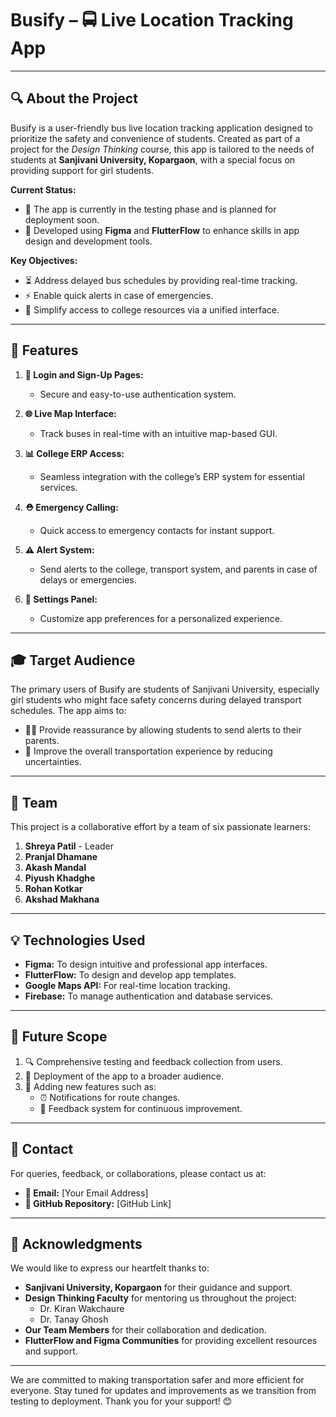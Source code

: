 # Busify – 🚍 Live Location Tracking App

---

## 🔍 About the Project

Busify is a user-friendly bus live location tracking application designed to prioritize the safety and convenience of students. Created as part of a project for the *Design Thinking* course, this app is tailored to the needs of students at **Sanjivani University, Kopargaon**, with a special focus on providing support for girl students.

**Current Status:**
- 🔗 The app is currently in the testing phase and is planned for deployment soon.
- 🎨 Developed using **Figma** and **FlutterFlow** to enhance skills in app design and development tools.

**Key Objectives:**
- ⏳ Address delayed bus schedules by providing real-time tracking.
- ⚡ Enable quick alerts in case of emergencies.
- 🔄 Simplify access to college resources via a unified interface.

---

## 🔗 Features

1. **🔑 Login and Sign-Up Pages:**
   - Secure and easy-to-use authentication system.

2. **🌐 Live Map Interface:**
   - Track buses in real-time with an intuitive map-based GUI.

3. **📊 College ERP Access:**
   - Seamless integration with the college’s ERP system for essential services.

4. **⛑ Emergency Calling:**
   - Quick access to emergency contacts for instant support.

5. **⚠ Alert System:**
   - Send alerts to the college, transport system, and parents in case of delays or emergencies.

6. **🔧 Settings Panel:**
   - Customize app preferences for a personalized experience.

---

## 🎓 Target Audience

The primary users of Busify are students of Sanjivani University, especially girl students who might face safety concerns during delayed transport schedules. The app aims to:
- 👯‍♀️ Provide reassurance by allowing students to send alerts to their parents.
- 🚌 Improve the overall transportation experience by reducing uncertainties.

---

## 👥 Team

This project is a collaborative effort by a team of six passionate learners:
1. **Shreya Patil** - Leader
2. **Pranjal Dhamane**
3. **Akash Mandal**
4. **Piyush Khadghe**
5. **Rohan Kotkar**
6. **Akshad Makhana**

---

## 💡 Technologies Used

- **Figma:** To design intuitive and professional app interfaces.
- **FlutterFlow:** To design and develop app templates.
- **Google Maps API:** For real-time location tracking.
- **Firebase:** To manage authentication and database services.

---

## 🚀 Future Scope

1. 🔍 Comprehensive testing and feedback collection from users.
2. 📢 Deployment of the app to a broader audience.
3. 🔧 Adding new features such as:
   - ⏰ Notifications for route changes.
   - 📝 Feedback system for continuous improvement.

---

## 📢 Contact

For queries, feedback, or collaborations, please contact us at:
- **📧 Email:** [Your Email Address]
- **🔗 GitHub Repository:** [GitHub Link]

---

## 🙏 Acknowledgments

We would like to express our heartfelt thanks to:
- **Sanjivani University, Kopargaon** for their guidance and support.
- **Design Thinking Faculty** for mentoring us throughout the project:
  - Dr. Kiran Wakchaure
  - Dr. Tanay Ghosh
- **Our Team Members** for their collaboration and dedication.
- **FlutterFlow and Figma Communities** for providing excellent resources and support.

---

We are committed to making transportation safer and more efficient for everyone. Stay tuned for updates and improvements as we transition from testing to deployment. Thank you for your support! 😊

